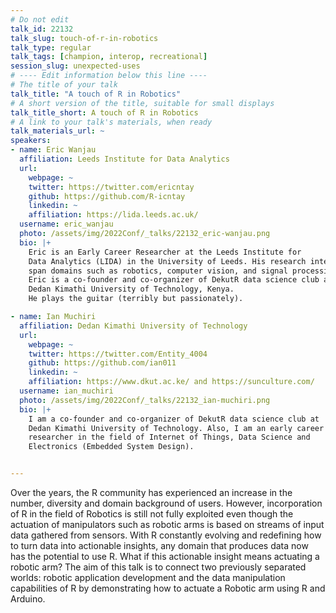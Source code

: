 ```yaml
---
# Do not edit
talk_id: 22132
talk_slug: touch-of-r-in-robotics
talk_type: regular
talk_tags: [champion, interop, recreational]
session_slug: unexpected-uses
# ---- Edit information below this line ----
# The title of your talk
talk_title: "A touch of R in Robotics"
# A short version of the title, suitable for small displays
talk_title_short: A touch of R in Robotics
# A link to your talk's materials, when ready
talk_materials_url: ~
speakers:
- name: Eric Wanjau
  affiliation: Leeds Institute for Data Analytics
  url:
    webpage: ~
    twitter: https://twitter.com/ericntay
    github: https://github.com/R-icntay
    linkedin: ~
    affiliation: https://lida.leeds.ac.uk/
  username: eric_wanjau
  photo: /assets/img/2022Conf/_talks/22132_eric-wanjau.png
  bio: |+
    Eric is an Early Career Researcher at the Leeds Institute for
    Data Analytics (LIDA) in the University of Leeds. His research interests
    span domains such as robotics, computer vision, and signal processing.
    Eric is a co-founder and co-organizer of DekutR data science club at
    Dedan Kimathi University of Technology, Kenya.
    He plays the guitar (terribly but passionately).

- name: Ian Muchiri
  affiliation: Dedan Kimathi University of Technology
  url:
    webpage: ~
    twitter: https://twitter.com/Entity_4004
    github: https://github.com/ian011
    linkedin: ~
    affiliation: https://www.dkut.ac.ke/ and https://sunculture.com/
  username: ian_muchiri
  photo: /assets/img/2022Conf/_talks/22132_ian-muchiri.png
  bio: |+
    I am a co-founder and co-organizer of DekutR data science club at
    Dedan Kimathi University of Technology. Also, I am an early career
    researcher in the field of Internet of Things, Data Science and
    Electronics (Embedded System Design).


---
```


<!-- ABSTRACT ----
Please write abstract below. You may use simple markdown (links, code style, bold, italics)
-->

Over the years, the R community has experienced an increase in the number,
diversity and domain background of users. However, incorporation of R in the
field of Robotics is still not fully exploited even though the actuation of
manipulators such as robotic arms is based on streams of input data gathered
from sensors. With R constantly evolving and redefining how to turn data into
actionable insights, any domain that produces data now has the potential to use
R. What if this actionable insight means actuating a robotic arm? The aim of
this talk is to connect two previously separated worlds: robotic application
development and the data manipulation capabilities of R by demonstrating how to
actuate a Robotic arm using R and Arduino.

